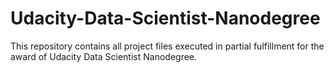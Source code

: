 # Udacity-Data-Scientist-Nanodegree
This repository contains all project files executed in partial fulfillment for the award of Udacity Data Scientist Nanodegree. 
